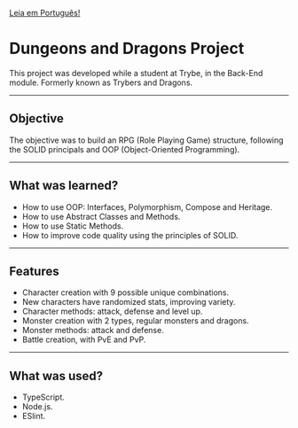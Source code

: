 [Leia em Português!](./README.md)

# Dungeons and Dragons Project
This project was developed while a student at Trybe, in the Back-End module.
Formerly known as Trybers and Dragons.

---
## Objective
The objective was to build an RPG (Role Playing Game) structure, following the SOLID principals and OOP (Object-Oriented Programming).

---
## What was learned?
- How to use OOP: Interfaces, Polymorphism, Compose and Heritage.
- How to use Abstract Classes and Methods.
- How to use Static Methods. 
- How to improve code quality using the principles of SOLID.

---
## Features
- Character creation with 9 possible unique combinations.
- New characters have randomized stats, improving variety.
- Character methods: attack, defense and level up.
- Monster creation with 2 types, regular monsters and dragons.
- Monster methods: attack and defense.
- Battle creation, with PvE and PvP.

---
## What was used?
- TypeScript.
- Node.js.
- ESlint.
